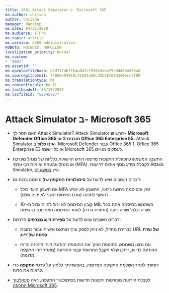 ```yaml
---
title: 2681 Attack Simulator ב- Microsoft 365
ms.author: chrisda
author: chrisda
manager: dansimp
ms.date: 04/21/2020
ms.audience: ITPro
ms.topic: article
ms.service: o365-administration
ROBOTS: NOINDEX, NOFOLLOW
localization_priority: Normal
ms.custom:
- "2681"
ms.assetid: ''
ms.openlocfilehash: e7d71fdb77b4a047c1998e9aba75cdd469a936a8
ms.sourcegitcommit: f4866e94918c7b591ad0cd3b58169d340bcc7f00
ms.translationtype: MT
ms.contentlocale: he-IL
ms.lasthandoff: 05/19/2021
ms.locfileid: "52545727"
---
```

# <a name="attack-simulator-in-microsoft-365"></a>Attack Simulator ב- Microsoft 365

- האם חסר לך Attack Simulator? Attack Simulator דורש **ש- Microsoft Defender Office 365 תוכנית 2** **או Office 365 Enterprise E5.** Attack Simulator **אינו כלול** ב- Microsoft Defender עבור Office 365 1, Office 365 Enterprise E3 או כל יישומי Microsoft 365 לעסקים מנויים.

- החשבון המשמש להפעלת התקפות מדומה דורש הרשאות כלליות של מנהל מערכת או מנהל אבטחה ואימות רב-גורמי (MFA). לקבלת מידע נוסף אודות דרישות Attack Simulator, עיין [בנושא זה](/microsoft-365/security/office-365-security/attack-simulator).

- דברים חשובים שיש לדעת על **סימולציות התקפה של** סיסמה בכוח גס:

  - אם חשבון היעד כולל MFA זמין והסיסמה ניחשה כראוי, החשבון לא יופיע כחשוף לסכנה (גורם האימות השני לא יהיה שלם).

  - קובץ הסיסמה לא יכול להיות גדול מ- 10 MB. השתמש בסיסמה אחת בכל שורה וכלול שורה ריקה (החזרת גררה) לאחר הסיסמה האחרונה ברשימה.

- דברים חשובים שיש לדעת על **ספירת דיוג מצרפים** הדמיות:

  - כברירת מחדל, לא ניתן לספק ערך מותאם אישית עבור כתובת URL **של שרת כניסה של דיוג**.

  - אם נמען [](/microsoft-365/security/office-365-security/enable-the-report-message-add-in) משתמש התוספת הפוך את התוספת 'הודעת דוח' לזמינה הדוח ההודעה כדיווג, ייתכן שלא תקבל התראות עבור ההודעה (מאחר זוהי התקפה מדומה).

- דוחות: לאחר השלמת התקיפה המדומה, באפשרותך ללחוץ על פרטי **התקפה** כדי לראות את הדוח.

- לקבלת הוראות מפורטות ותכונות חדשות בסימולטור התקפה, ראה [סימולטור התקפה Microsoft 365](/microsoft-365/security/office-365-security/attack-simulator).

